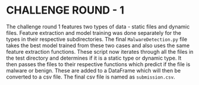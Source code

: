 # CHALLENGE ROUND - 1 

The challenge round 1 features two types of data - static files and dynamic files. Feature extraction and model training was done separately for the types in their respective subdirectories. The final `MalwareDetection.py` file takes the best model trained from these two cases and also uses the same feature extraction functions. These script now iterates through all the files in the test directory and determines if it is a static type or dynamic type. It then passes the files to their respective functions which predict if the file is malware or benign. These are added to a DataFrame which will then be converted to a csv file. The final csv file is named as `submission.csv`.